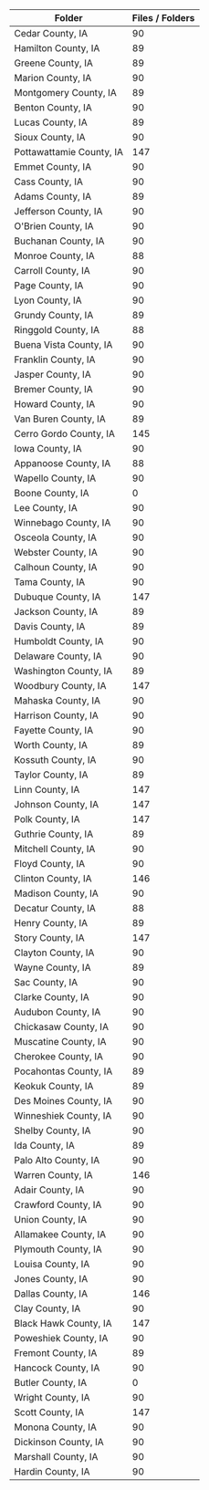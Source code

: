 | Folder                   |   Files / Folders |
|--------------------------|-------------------|
| Cedar County, IA         |                90 |
| Hamilton County, IA      |                89 |
| Greene County, IA        |                89 |
| Marion County, IA        |                90 |
| Montgomery County, IA    |                89 |
| Benton County, IA        |                90 |
| Lucas County, IA         |                89 |
| Sioux County, IA         |                90 |
| Pottawattamie County, IA |               147 |
| Emmet County, IA         |                90 |
| Cass County, IA          |                90 |
| Adams County, IA         |                89 |
| Jefferson County, IA     |                90 |
| O'Brien County, IA       |                90 |
| Buchanan County, IA      |                90 |
| Monroe County, IA        |                88 |
| Carroll County, IA       |                90 |
| Page County, IA          |                90 |
| Lyon County, IA          |                90 |
| Grundy County, IA        |                89 |
| Ringgold County, IA      |                88 |
| Buena Vista County, IA   |                90 |
| Franklin County, IA      |                90 |
| Jasper County, IA        |                90 |
| Bremer County, IA        |                90 |
| Howard County, IA        |                90 |
| Van Buren County, IA     |                89 |
| Cerro Gordo County, IA   |               145 |
| Iowa County, IA          |                90 |
| Appanoose County, IA     |                88 |
| Wapello County, IA       |                90 |
| Boone County, IA         |                 0 |
| Lee County, IA           |                90 |
| Winnebago County, IA     |                90 |
| Osceola County, IA       |                90 |
| Webster County, IA       |                90 |
| Calhoun County, IA       |                90 |
| Tama County, IA          |                90 |
| Dubuque County, IA       |               147 |
| Jackson County, IA       |                89 |
| Davis County, IA         |                89 |
| Humboldt County, IA      |                90 |
| Delaware County, IA      |                90 |
| Washington County, IA    |                89 |
| Woodbury County, IA      |               147 |
| Mahaska County, IA       |                90 |
| Harrison County, IA      |                90 |
| Fayette County, IA       |                90 |
| Worth County, IA         |                89 |
| Kossuth County, IA       |                90 |
| Taylor County, IA        |                89 |
| Linn County, IA          |               147 |
| Johnson County, IA       |               147 |
| Polk County, IA          |               147 |
| Guthrie County, IA       |                89 |
| Mitchell County, IA      |                90 |
| Floyd County, IA         |                90 |
| Clinton County, IA       |               146 |
| Madison County, IA       |                90 |
| Decatur County, IA       |                88 |
| Henry County, IA         |                89 |
| Story County, IA         |               147 |
| Clayton County, IA       |                90 |
| Wayne County, IA         |                89 |
| Sac County, IA           |                90 |
| Clarke County, IA        |                90 |
| Audubon County, IA       |                90 |
| Chickasaw County, IA     |                90 |
| Muscatine County, IA     |                90 |
| Cherokee County, IA      |                90 |
| Pocahontas County, IA    |                89 |
| Keokuk County, IA        |                89 |
| Des Moines County, IA    |                90 |
| Winneshiek County, IA    |                90 |
| Shelby County, IA        |                90 |
| Ida County, IA           |                89 |
| Palo Alto County, IA     |                90 |
| Warren County, IA        |               146 |
| Adair County, IA         |                90 |
| Crawford County, IA      |                90 |
| Union County, IA         |                90 |
| Allamakee County, IA     |                90 |
| Plymouth County, IA      |                90 |
| Louisa County, IA        |                90 |
| Jones County, IA         |                90 |
| Dallas County, IA        |               146 |
| Clay County, IA          |                90 |
| Black Hawk County, IA    |               147 |
| Poweshiek County, IA     |                90 |
| Fremont County, IA       |                89 |
| Hancock County, IA       |                90 |
| Butler County, IA        |                 0 |
| Wright County, IA        |                90 |
| Scott County, IA         |               147 |
| Monona County, IA        |                90 |
| Dickinson County, IA     |                90 |
| Marshall County, IA      |                90 |
| Hardin County, IA        |                90 |